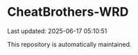 # CheatBrothers-WRD

Last updated: 2025-06-17 05:10:51

This repository is automatically maintained.
